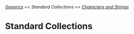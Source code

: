 _[Generics](./generics.md) << Standard Collections >> [Characters and Strings](./characters-strings.md)_

# Standard Collections


